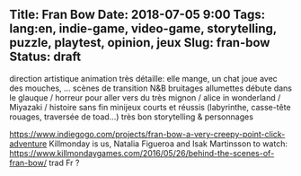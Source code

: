 Title: Fran Bow
Date: 2018-07-05 9:00
Tags: lang:en, indie-game, video-game, storytelling, puzzle, playtest, opinion, jeux
Slug: fran-bow
Status: draft
---
direction artistique
animation très détaille: elle mange, un chat joue avec des mouches, ...
scènes de transition N&B
bruitages allumettes
débute dans le glauque / horreur pour aller vers du très mignon / alice in wonderland / Miyazaki / histoire sans fin
minijeux courts et réussis (labyrinthe, casse-tête rouages, traversée de toad...)
très bon storytelling & personnages

https://www.indiegogo.com/projects/fran-bow-a-very-creepy-point-click-adventure
Killmonday is us, Natalia Figueroa and Isak Martinsson
to watch: https://www.killmondaygames.com/2016/05/26/behind-the-scenes-of-fran-bow/
trad Fr ?
